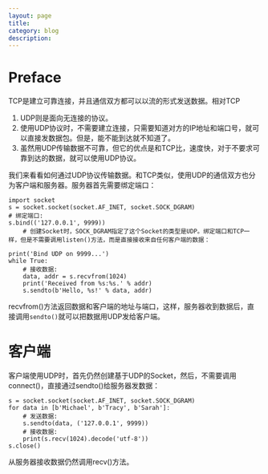 ```yaml
---
layout: page
title:
category: blog
description:
---
```

# Preface

TCP是建立可靠连接，并且通信双方都可以以流的形式发送数据。相对TCP

1. UDP则是面向无连接的协议。
2. 使用UDP协议时，不需要建立连接，只需要知道对方的IP地址和端口号，就可以直接发数据包。但是，能不能到达就不知道了。
3. 虽然用UDP传输数据不可靠，但它的优点是和TCP比，速度快，对于不要求可靠到达的数据，就可以使用UDP协议。

我们来看看如何通过UDP协议传输数据。和TCP类似，使用UDP的通信双方也分为客户端和服务器。服务器首先需要绑定端口：

	import socket
	s = socket.socket(socket.AF_INET, socket.SOCK_DGRAM)
	# 绑定端口:
	s.bind(('127.0.0.1', 9999))
		# 创建Socket时，SOCK_DGRAM指定了这个Socket的类型是UDP。绑定端口和TCP一样，但是不需要调用listen()方法，而是直接接收来自任何客户端的数据：

	print('Bind UDP on 9999...')
	while True:
		# 接收数据:
		data, addr = s.recvfrom(1024)
		print('Received from %s:%s.' % addr)
		s.sendto(b'Hello, %s!' % data, addr)

recvfrom()方法返回数据和客户端的地址与端口，这样，服务器收到数据后，直接调用`sendto()`就可以把数据用UDP发给客户端。

# 客户端
客户端使用UDP时，首先仍然创建基于UDP的Socket，然后，不需要调用connect()，直接通过sendto()给服务器发数据：

	s = socket.socket(socket.AF_INET, socket.SOCK_DGRAM)
	for data in [b'Michael', b'Tracy', b'Sarah']:
		# 发送数据:
		s.sendto(data, ('127.0.0.1', 9999))
		# 接收数据:
		print(s.recv(1024).decode('utf-8'))
	s.close()

从服务器接收数据仍然调用recv()方法。
